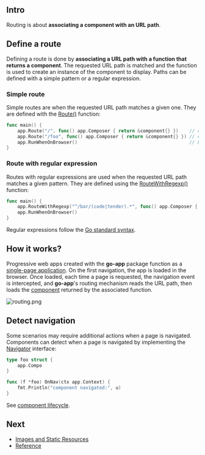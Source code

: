 ## Intro

Routing is about **associating a component with an URL path**.

## Define a route

Defining a route is done by **associating a URL path with a function that returns a component**. The requested URL path is matched and the function is used to create an instance of the component to display. Paths can be defined with a simple pattern or a regular expression.

### Simple route

Simple routes are when the requested URL path matches a given one. They are defined with the [Route()](/reference#Route) function:

```go
func main() {
	app.Route("/", func() app.Composer { return &component{} })    // component is created for the root path
	app.Route("/foo", func() app.Composer { return &component{} }) // component is created when the path is /foo
	app.RunWhenOnBrowser()                                         // Launches the app when in a web browser
}
```

### Route with regular expression

Routes with regular expressions are used when the requested URL path matches a given pattern. They are defined using the [RouteWithRegexp()](/reference#RouteWithRegexp) function:

```go
func main() {
	app.RouteWithRegexp("^/bar/(code|tender).*", func() app.Composer { return &component{} }) // component is created when the path is /bar/code or /bar/tender
	app.RunWhenOnBrowser()                                                                    // Launches the app when in a web browser.
}
```

Regular expressions follow the [Go standard syntax](https://github.com/google/re2/wiki/Syntax).

## How it works?

Progressive web apps created with the **go-app** package function as a [single-page application](https://en.wikipedia.org/wiki/Single-page_application). On the first navigation, the app is loaded in the browser. Once loaded, each time a page is requested, the navigation event is intercepted, and **go-app**'s routing mechanism reads the URL path, then loads the [component](/components) returned by the associated function.

![routing.png](/web/images/routing.svg)

## Detect navigation

Some scenarios may require additional actions when a page is navigated. Components can detect when a page is navigated by implementing the [Navigator](/reference#Navigator) interface:

```go
type foo struct {
    app.Compo
}

func (f *foo) OnNav(ctx app.Context) {
    fmt.Println("component navigated:", u)
}
```

See [component lifecycle](/components#nav).

## Next

- [Images and Static Resources](/static-resources)
- [Reference](/reference)
